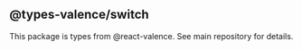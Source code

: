 ## @types-valence/switch

This package is types from @react-valence. See main repository for details.
